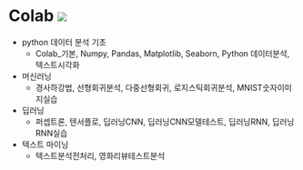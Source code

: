 # Colab <img src="https://img.shields.io/badge/Google Colab-F9AB00?style=flat-square&logo=Google Colab&logoColor=orange"/>
* python 데이터 분석 기초
  - Colab_기본, Numpy, Pandas, Matplotlib, Seaborn, Python 데이터분석, 텍스트시각화
* 머신러닝
  - 경사하강법, 선형회귀분석, 다중선형회귀, 로지스틱회귀분석, MNIST숫자이미지실습
* 딥러닝
  - 퍼셉트론, 텐서플로, 딥러닝CNN, 딥러닝CNN모델테스트, 딥러닝RNN, 딥러닝RNN실습
* 텍스트 마이닝
  - 텍스트분석전처리, 영화리뷰테스트분석
